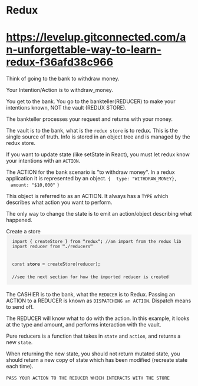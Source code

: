 # Redux
# https://levelup.gitconnected.com/an-unforgettable-way-to-learn-redux-f36afd38c966

Think of going to the bank to withdraw money.

Your Intention/Action is to withdraw_money.

You get to the bank.  You go to the bankteller(REDUCER) to make your intentions known, NOT the vault (REDUX STORE).

The bankteller processes your request and returns with your money.

The vault is to the bank, what is the `redux store` is to redux.  This is the single source of truth.  Info is stored in an object tree and is managed by the redux store.

If you want to update state (like setState in React), you must let redux know your intentions with an `ACTION`.

The ACTION for the bank scenario is "to withdraw money".  In a redux application it is represented by an object.
`{`
&nbsp;&nbsp;&nbsp;`type: "WITHDRAW_MONEY},`
&nbsp;&nbsp;&nbsp;`amount: "$10,000"`
`}`

This object is referred to as an ACTION.  It always has a `TYPE` which describes what action you want to perform.

The only way to change the state is to emit an action/object describing what happened.

Create a store
![](pics/redux_notes1/create_store.png)


The CASHIER is to the bank, what the `REDUCER` is to Redux.  Passing an ACTION to a REDUCER is known as `DISPATCHING an ACTION`.  Dispatch means to send off.

The REDUCER will know what to do with the action.  In this example, it looks at the type and amount, and performs interaction with the vault.

Pure reducers is a function that takes in `state` and `action`, and returns a new `state`.

When returning the new state, you should not return mutated state, you should return a new copy of state which has been modified (recreate state each time). 





`PASS YOUR ACTION TO THE REDUCER WHICH INTERACTS WITH THE STORE`